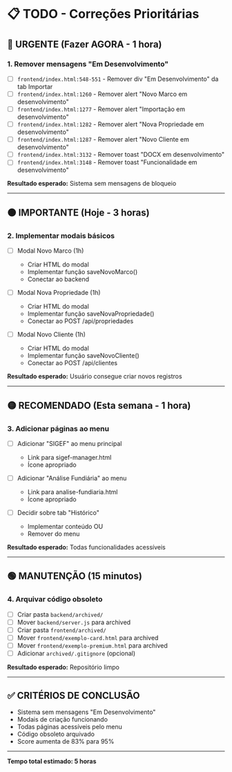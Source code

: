 # 📋 TODO - Correções Prioritárias

## 🔴 URGENTE (Fazer AGORA - 1 hora)

### 1. Remover mensagens "Em Desenvolvimento"

- [ ] `frontend/index.html:548-551` - Remover div "Em Desenvolvimento" da tab Importar
- [ ] `frontend/index.html:1260` - Remover alert "Novo Marco em desenvolvimento"
- [ ] `frontend/index.html:1277` - Remover alert "Importação em desenvolvimento"
- [ ] `frontend/index.html:1282` - Remover alert "Nova Propriedade em desenvolvimento"
- [ ] `frontend/index.html:1287` - Remover alert "Novo Cliente em desenvolvimento"
- [ ] `frontend/index.html:3132` - Remover toast "DOCX em desenvolvimento"
- [ ] `frontend/index.html:3148` - Remover toast "Funcionalidade em desenvolvimento"

**Resultado esperado:** Sistema sem mensagens de bloqueio

---

## 🟠 IMPORTANTE (Hoje - 3 horas)

### 2. Implementar modais básicos

- [ ] Modal Novo Marco (1h)
  - Criar HTML do modal
  - Implementar função saveNovoMarco()
  - Conectar ao backend

- [ ] Modal Nova Propriedade (1h)
  - Criar HTML do modal
  - Implementar função saveNovaPropriedade()
  - Conectar ao POST /api/propriedades

- [ ] Modal Novo Cliente (1h)
  - Criar HTML do modal
  - Implementar função saveNovoCliente()
  - Conectar ao POST /api/clientes

**Resultado esperado:** Usuário consegue criar novos registros

---

## 🟡 RECOMENDADO (Esta semana - 1 hora)

### 3. Adicionar páginas ao menu

- [ ] Adicionar "SIGEF" ao menu principal
  - Link para sigef-manager.html
  - Ícone apropriado

- [ ] Adicionar "Análise Fundiária" ao menu
  - Link para analise-fundiaria.html
  - Ícone apropriado

- [ ] Decidir sobre tab "Histórico"
  - Implementar conteúdo OU
  - Remover do menu

**Resultado esperado:** Todas funcionalidades acessíveis

---

## 🟢 MANUTENÇÃO (15 minutos)

### 4. Arquivar código obsoleto

- [ ] Criar pasta `backend/archived/`
- [ ] Mover `backend/server.js` para archived
- [ ] Criar pasta `frontend/archived/`
- [ ] Mover `frontend/exemplo-card.html` para archived
- [ ] Mover `frontend/exemplo-premium.html` para archived
- [ ] Adicionar `archived/.gitignore` (opcional)

**Resultado esperado:** Repositório limpo

---

## ✅ CRITÉRIOS DE CONCLUSÃO

- Sistema sem mensagens "Em Desenvolvimento"
- Modais de criação funcionando
- Todas páginas acessíveis pelo menu
- Código obsoleto arquivado
- Score aumenta de 83% para 95%

---

**Tempo total estimado: 5 horas**
